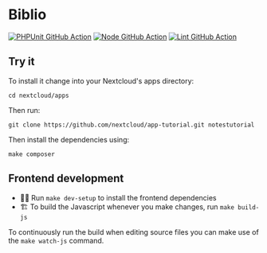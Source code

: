 # Biblio

[![PHPUnit GitHub Action](https://github.com/fractava/biblio/workflows/PHPUnit/badge.svg)](https://github.com/nextcloud/app-tutorial/actions?query=workflow%3APHPUnit)
[![Node GitHub Action](https://github.com/fractava/biblio/workflows/Node/badge.svg)](https://github.com/nextcloud/app-tutorial/actions?query=workflow%3ANode)
[![Lint GitHub Action](https://github.com/fractava/biblio/workflows/Lint/badge.svg)](https://github.com/nextcloud/app-tutorial/actions?query=workflow%3ALint)
 
## Try it 
To install it change into your Nextcloud's apps directory:

    cd nextcloud/apps

Then run:

    git clone https://github.com/nextcloud/app-tutorial.git notestutorial

Then install the dependencies using:

    make composer

## Frontend development

- 👩‍💻 Run `make dev-setup` to install the frontend dependencies
- 🏗 To build the Javascript whenever you make changes, run `make build-js`

To continuously run the build when editing source files you can make use of the `make watch-js` command.
